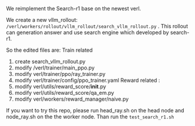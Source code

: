 We reimplement the Search-r1 base on the newest verl.


We create a new vllm_rollout: `/verl/workers/rollout/vllm_rollout/search_vllm_rollout.py` . This rollout can generation answer and use search engine which developed by search-r1.


So the edited files are:
Train related
1. create search_vllm_rollout.py
2. modify /verl/trainer/main_ppo.py
3. modify verl/trainer/ppo/ray_trainer.py
4. modify verl/trainer/config/ppo_trainer.yaml
Reward related :
1. modify verl/utils/reward_score/__init__.py
2. modify verl/utils/reward_score/qa_em.py
3. modify verl/workers/reward_manager/naive.py

If you want to try this repo, please run head_ray.sh on the head node and node_ray.sh on the the worker node. Than run the `test_search_r1.sh`


